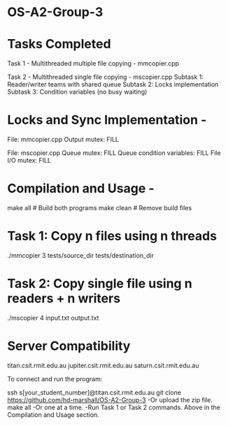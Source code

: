 # OS-A2-Group-3

# Tasks Completed

Task 1 - Multithreaded multiple file copying - mmcopier.cpp

Task 2 - Multithreaded single file copying - mscopier.cpp
Subtask 1: Reader/writer teams with shared queue
Subtask 2: Locks implementation
Subtask 3: Condition variables (no busy waiting)

# Locks and Sync Implementation -

File: mmcopier.cpp
Output mutex: FILL

File: mscopier.cpp
Queue mutex: FILL
Queue condition variables: FILL
File I/O mutex: FILL

# Compilation and Usage -

make all # Build both programs
make clean # Remove build files

# Task 1: Copy n files using n threads

./mmcopier 3 tests/source_dir tests/destination_dir

# Task 2: Copy single file using n readers + n writers

./mscopier 4 input.txt output.txt

# Server Compatibility

titan.csit.rmit.edu.au
jupiter.csit.rmit.edu.au
saturn.csit.rmit.edu.au

To connect and run the program:

ssh s[your_student_number]@titan.csit.rmit.edu.au
git clone https://github.com/hd-marshall/OS-A2-Group-3
-Or upload the zip file.
make all
-Or one at a time.
-Run Task 1 or Task 2 commands. Above in the Compilation and Usage section.
